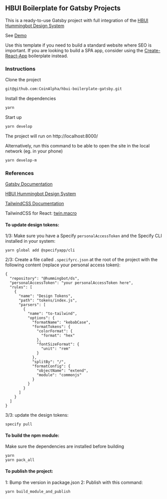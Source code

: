## HBUI Boilerplate for Gatsby Projects

This is a ready-to-use Gatsby project with full integration of the [HBUI Hummingbot Design System](https://hbui.netlify.app/)

See [Demo](https://hbui-boilerplate-gatsby.netlify.app/)

Use this template if you need to build a standard website where SEO is important. If you are looking to build a SPA app, consider using the [Create-React-App](https://github.com/CoinAlpha/hbui-boilerplate-cra) boilerplate instead.

### Instructions

Clone the project

```bash
git@github.com:CoinAlpha/hbui-boilerplate-gatsby.git
```

Install the dependencies

```bash
yarn
```

Start up

```bash
yarn develop
```

The project will run on http://localhost:8000/


Alternatively, run this command to be able to open the site in the local network (eg. in your phone)

```bash
yarn develop-m
```

### References

[Gatsby Documentation](https://www.gatsbyjs.com/docs/)

[HBUI Hummingbot Design System](https://hbui.netlify.app/)

[TailwindCSS Documentation](https://tailwindcss.com/docs)

TailwindCSS for React: [twin.macro](https://github.com/ben-rogerson/twin.macro)


#### To update design tokens:

1/3: Make sure you have a Specify `personalAccessToken` and the Specify CLI installed in your system:

```shell
yarn global add @specifyapp/cli
```

2/3: Create a file called `.specifyrc.json` at the root of the project with the following content (replace your personal access token):

```shell
{
  "repository": "@hummingbot/ds",
  "personalAccessToken": "your personalAccessToken here",
  "rules": [
    {
      "name": "Design Tokens",
      "path": "tokens/index.js",
      "parsers": [
        {
          "name": "to-tailwind",
          "options": {
            "formatName": "kebabCase",
            "formatTokens": {
              "colorFormat": {
                "format": "hex"
              },
              "fontSizeFormat": {
                "unit": "rem"
              }
            },
            "splitBy": "/",
            "formatConfig": {
              "objectName": "extend",
              "module": "commonjs"
            }
          }
        }
      ]
    }
  ]
}

```


3/3: update the design tokens:

```shell
specify pull
```

#### To build the npm module:

Make sure the dependencies are installed before building

```shell
yarn
yarn pack_all
```

#### To publish the project:

1: Bump the version in package.json
2: Publish with this command:

```shell
yarn build_module_and_publish
```
